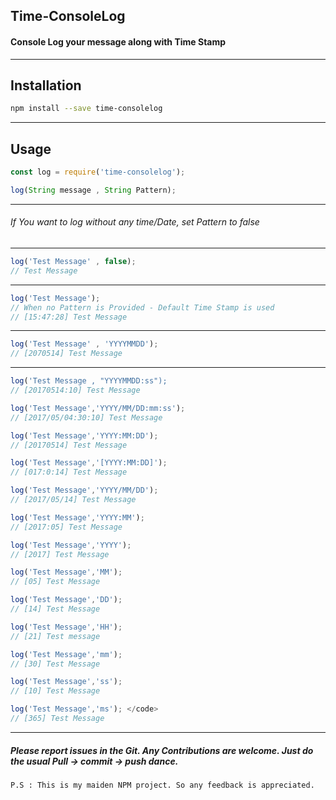 ## Time-ConsoleLog
#### Console Log your message along with Time Stamp

---
## Installation

```bash
npm install --save time-consolelog
```
---
## Usage 

```js
const log = require('time-consolelog');
```

```js
log(String message , String Pattern);
```
---
###### If You want to log without any time/Date, set Pattern to false
---

```js
log('Test Message' , false);
// Test Message
```
---
```js
log('Test Message');
// When no Pattern is Provided - Default Time Stamp is used
// [15:47:28] Test Message
```
---
```js
log('Test Message' , 'YYYYMMDD');
// [2070514] Test Message
```
---
```js
log('Test Message , "YYYYMMDD:ss");
// [20170514:10] Test Message
```

```js
log('Test Message','YYYY/MM/DD:mm:ss');
// [2017/05/04:30:10] Test Message
```

```js
log('Test Message','YYYY:MM:DD');
// [20170514] Test Message
```

```js
log('Test Message','[YYYY:MM:DD]');
// [017:0:14] Test Message
```

```js
log('Test Message','YYYY/MM/DD');
// [2017/05/14] Test Message
```

```js
log('Test Message','YYYY:MM');
// [2017:05] Test Message
```

```js
log('Test Message','YYYY');
// [2017] Test Message
```

```js
log('Test Message','MM');
// [05] Test Message
```

```js
log('Test Message','DD');
// [14] Test Message
```

```js
log('Test Message','HH');
// [21] Test message
```

```js
log('Test Message','mm');
// [30] Test Message
```

```js
log('Test Message','ss');
// [10] Test Message
```

```js
log('Test Message','ms'); </code>
// [365] Test Message
```
---

##### Please report issues in the Git. Any Contributions are welcome. Just do the usual Pull -> commit -> push dance.  

```
P.S : This is my maiden NPM project. So any feedback is appreciated.
``` 
